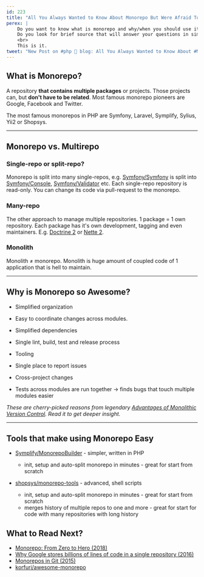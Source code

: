```yaml
---
id: 223
title: "All You Always Wanted to Know About Monorepo But Were Afraid To Ask"
perex: |
    Do you want to know what is monorepo and why/when you should use it?
    Do you look for brief source that will answer your questions in simple and understandable manner?
    <br>
    This is it.
tweet: "New Post on #php 🐘 blog: All You Always Wanted to Know About #Monorepo But Were Afraid To Ask"
---
```


## What is Monorepo?

A repository **that contains multiple packages** or projects. Those projects can, but **don't have to be related**. Most famous monorepo pioneers are Google, Facebook and Twitter.

The most famous monorepos in PHP are Symfony, Laravel, Symplify, Sylius, Yii2 or Shopsys.

<hr>

## Monorepo vs. Multirepo

### Single-repo or split-repo?

Monorepo is split into many single-repos, e.g. [Symfony/Symfony](https://github.com/symfony/symfony) is split into [Symfony/Console](https://github.com/symfony/console), [Symfony/Validator](https://github.com/symfony/validator) etc. Each single-repo repository is read-only. You can change its code via pull-request to the monorepo.

### Many-repo

The other approach to manage multiple repositories. 1 package = 1 own repository. Each package has it's own development, tagging and even maintainers. E.g. [Doctrine 2](https://github.com/doctrine) or [Nette 2](https://github.com/nette).

### Monolith

Monolith ≠ monorepo. Monolith is huge amount of coupled code of 1 application that is hell to maintain.

<hr>

## Why is Monorepo so Awesome?

* Simplified organization
* Easy to coordinate changes across modules.
* Simplified dependencies
* Single lint, build, test and release process

* Tooling
* Single place to report issues
* Cross-project changes
* Tests across modules are run together → finds bugs that touch multiple modules easier

*These are cherry-picked reasons from legendary [Advantages of Monolithic Version Control](https://danluu.com/monorepo). Read it to get deeper insight.*

---

## Tools that make using Monorepo Easy

* [Symplify/MonorepoBuilder](https://github.com/symplify/monorepobuilder) - simpler, written in PHP
    * init, setup and auto-split monorepo in minutes - great for start from scratch

* [shopsys/monorepo-tools](https://github.com/shopsys/monorepo-tools) - advanced, shell scripts
    * init, setup and auto-split monorepo in minutes - great for start from scratch
    * merges history of multiple repos to one and more - great for start for code with many repositories with long history

## What to Read Next?

* [Monorepo: From Zero to Hero (2018)](/cluster/monorepo-from-zero-to-hero/)
* [Why Google stores billions of lines of code in a single repository (2016)](https://dl.acm.org/citation.cfm?id=2854146)
* [Monorepos in Git (2015)](https://developer.atlassian.com/blog/2015/10/monorepos-in-git)
* [korfuri/awesome-monorepo](https://github.com/korfuri/awesome-monorepo)
